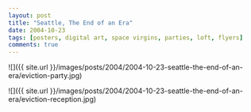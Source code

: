 ```yaml
---
layout: post
title: "Seattle, The End of an Era"
date: 2004-10-23
tags: [posters, digital art, space virgins, parties, loft, flyers]
comments: true
---
```

![]({{ site.url }}/images/posts/2004/2004-10-23-seattle-the-end-of-an-era/eviction-party.jpg)

![]({{ site.url }}/images/posts/2004/2004-10-23-seattle-the-end-of-an-era/eviction-reception.jpg)

